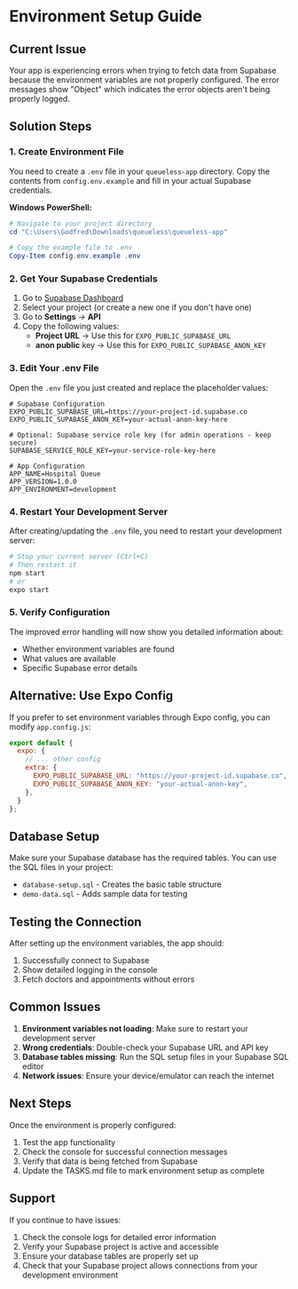# Environment Setup Guide

## Current Issue
Your app is experiencing errors when trying to fetch data from Supabase because the environment variables are not properly configured. The error messages show "Object" which indicates the error objects aren't being properly logged.

## Solution Steps

### 1. Create Environment File
You need to create a `.env` file in your `queueless-app` directory. Copy the contents from `config.env.example` and fill in your actual Supabase credentials.

**Windows PowerShell:**
```powershell
# Navigate to your project directory
cd "C:\Users\Godfred\Downloads\queueless\queueless-app"

# Copy the example file to .env
Copy-Item config.env.example .env
```

### 2. Get Your Supabase Credentials
1. Go to [Supabase Dashboard](https://supabase.com/dashboard)
2. Select your project (or create a new one if you don't have one)
3. Go to **Settings** → **API**
4. Copy the following values:
   - **Project URL** → Use this for `EXPO_PUBLIC_SUPABASE_URL`
   - **anon public** key → Use this for `EXPO_PUBLIC_SUPABASE_ANON_KEY`

### 3. Edit Your .env File
Open the `.env` file you just created and replace the placeholder values:

```env
# Supabase Configuration
EXPO_PUBLIC_SUPABASE_URL=https://your-project-id.supabase.co
EXPO_PUBLIC_SUPABASE_ANON_KEY=your-actual-anon-key-here

# Optional: Supabase service role key (for admin operations - keep secure)
SUPABASE_SERVICE_ROLE_KEY=your-service-role-key-here

# App Configuration
APP_NAME=Hospital Queue
APP_VERSION=1.0.0
APP_ENVIRONMENT=development
```

### 4. Restart Your Development Server
After creating/updating the `.env` file, you need to restart your development server:

```bash
# Stop your current server (Ctrl+C)
# Then restart it
npm start
# or
expo start
```

### 5. Verify Configuration
The improved error handling will now show you detailed information about:
- Whether environment variables are found
- What values are available
- Specific Supabase error details

## Alternative: Use Expo Config
If you prefer to set environment variables through Expo config, you can modify `app.config.js`:

```javascript
export default {
  expo: {
    // ... other config
    extra: {
      EXPO_PUBLIC_SUPABASE_URL: "https://your-project-id.supabase.co",
      EXPO_PUBLIC_SUPABASE_ANON_KEY: "your-actual-anon-key",
    },
  }
};
```

## Database Setup
Make sure your Supabase database has the required tables. You can use the SQL files in your project:
- `database-setup.sql` - Creates the basic table structure
- `demo-data.sql` - Adds sample data for testing

## Testing the Connection
After setting up the environment variables, the app should:
1. Successfully connect to Supabase
2. Show detailed logging in the console
3. Fetch doctors and appointments without errors

## Common Issues
1. **Environment variables not loading**: Make sure to restart your development server
2. **Wrong credentials**: Double-check your Supabase URL and API key
3. **Database tables missing**: Run the SQL setup files in your Supabase SQL editor
4. **Network issues**: Ensure your device/emulator can reach the internet

## Next Steps
Once the environment is properly configured:
1. Test the app functionality
2. Check the console for successful connection messages
3. Verify that data is being fetched from Supabase
4. Update the TASKS.md file to mark environment setup as complete

## Support
If you continue to have issues:
1. Check the console logs for detailed error information
2. Verify your Supabase project is active and accessible
3. Ensure your database tables are properly set up
4. Check that your Supabase project allows connections from your development environment
